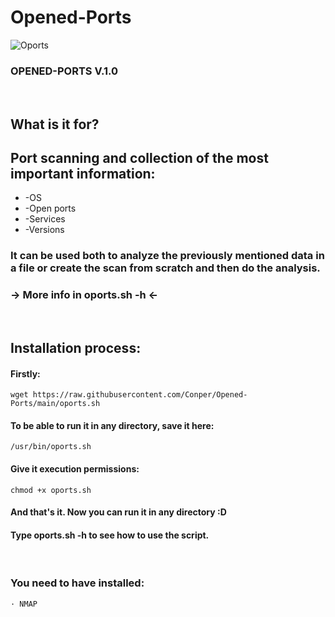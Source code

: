 # Opened-Ports

![Oports](https://github.com/Conper/Opened-Ports/assets/79358509/5568668b-99fe-458a-87ef-51fb0129976c)
### OPENED-PORTS V.1.0
<br>

## What is it for?

<h2>Port scanning and collection of the most important information:</h2>
<ul>
<li>-OS</li>
<li>-Open ports</li>
<li>-Services</li>
<li>-Versions</li>
</ul>

<h3>It can be used both to analyze the previously mentioned data in a file or create the scan from scratch and then do the analysis.       
<h3>→ More info in oports.sh -h ←</h3>
<br>

<h2>Installation process:</h2>
<h4>Firstly:</h4>

```
wget https://raw.githubusercontent.com/Conper/Opened-Ports/main/oports.sh
```
<h4>To be able to run it in any directory, save it here:</h4> 

```/usr/bin/oports.sh```
<h4>Give it execution permissions:</h4> 

```
chmod +x oports.sh
```

<h4>And that's it. Now you can run it in any directory :D</h4>
<h4>Type oports.sh -h to see how to use the script.</h4>
<br>
<h3>You need to have installed:</h3>

 ```· NMAP```
<br><br>


